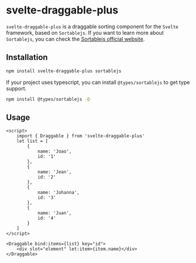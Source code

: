 # svelte-draggable-plus

`svelte-draggable-plus` is a draggable sorting component for the `Svelte` framework, based on `Sortablejs`. If you want to learn more about `Sortablejs`, you can check the [Sortablejs official website](https://github.com/SortableJS/Sortable).

## Installation

```bash
npm install svelte-draggable-plus sortablejs
```

If your project uses typescript, you can install `@types/sortablejs` to get type support.

```bash
npm install @types/sortablejs -D
```

## Usage

```sveltehtml
<script>
	import { Draggable } from 'svelte-draggable-plus'
	let list = [
		{
			name: 'Joao',
			id: '1'
		},
		{
			name: 'Jean',
			id: '2'
		},
		{
			name: 'Johanna',
			id: '3'
		},
		{
			name: 'Juan',
			id: '4'
		}
	]
</script>

<Draggable bind:items={list} key="id">
	<div slot="element" let:item>{item.name}</div>
</Draggable>
```
